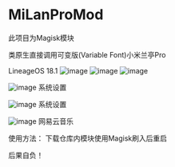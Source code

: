 # MiLanProMod
此项目为Magisk模块

类原生直接调用可变版(Variable Font)小米兰亭Pro

LineageOS 18.1
![image](https://github.com/Flicker372/MiLanProMod/blob/main/image/los1.png)
![image](https://github.com/Flicker372/MiLanProMod/blob/main/image/los2.png)
![image](https://github.com/Flicker372/MiLanProMod/blob/main/image/los3.png)

![image](https://github.com/Flicker372/MiLanProMod/blob/main/image/Aosp.png)
系统设置

![image](https://github.com/Flicker372/MiLanProMod/blob/main/image/Aosp_1.png)
系统设置

![image](https://github.com/Flicker372/MiLanProMod/blob/main/image/Aosp_NeteaseMusic.png)
网易云音乐

使用方法：
下载仓库内模块使用Magisk刷入后重启

后果自负！
